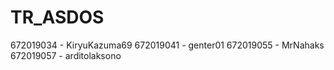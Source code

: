 # TR_ASDOS
672019034 - KiryuKazuma69
672019041 - genter01
672019055 - MrNahaks
672019057 - arditolaksono
